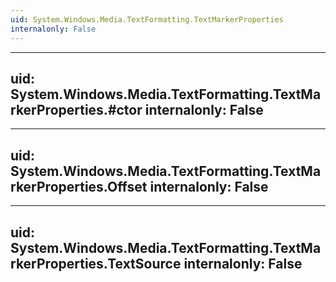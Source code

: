 ```yaml
---
uid: System.Windows.Media.TextFormatting.TextMarkerProperties
internalonly: False
---
```


---
uid: System.Windows.Media.TextFormatting.TextMarkerProperties.#ctor
internalonly: False
---

---
uid: System.Windows.Media.TextFormatting.TextMarkerProperties.Offset
internalonly: False
---

---
uid: System.Windows.Media.TextFormatting.TextMarkerProperties.TextSource
internalonly: False
---
